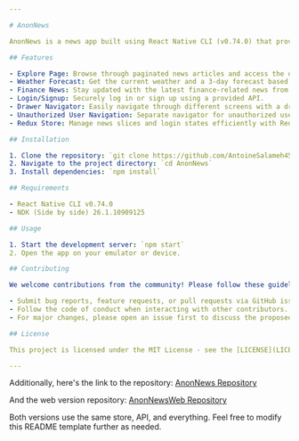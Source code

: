 ```yaml
---

# AnonNews

AnonNews is a news app built using React Native CLI (v0.74.0) that provides users with access to explore news articles, view weather forecasts based on their IP address, read finance-related news, and manage their login/signup credentials. It requires NDK (Side by side) 26.1.10909125 for compatibility.

## Features

- Explore Page: Browse through paginated news articles and access the original article source via links.
- Weather Forecast: Get the current weather and a 3-day forecast based on the user's IP address.
- Finance News: Stay updated with the latest finance-related news from around the world in multiple languages.
- Login/Signup: Securely log in or sign up using a provided API.
- Drawer Navigator: Easily navigate through different screens with a drawer navigation menu.
- Unauthorized User Navigation: Separate navigator for unauthorized users, providing access to login and signup screens.
- Redux Store: Manage news slices and login states efficiently with Redux.

## Installation

1. Clone the repository: `git clone https://github.com/AntoineSalameh45/AnonNews.git`
2. Navigate to the project directory: `cd AnonNews`
3. Install dependencies: `npm install`

## Requirements

- React Native CLI v0.74.0
- NDK (Side by side) 26.1.10909125

## Usage

1. Start the development server: `npm start`
2. Open the app on your emulator or device.

## Contributing

We welcome contributions from the community! Please follow these guidelines:

- Submit bug reports, feature requests, or pull requests via GitHub issues.
- Follow the code of conduct when interacting with other contributors.
- For major changes, please open an issue first to discuss the proposed changes.

## License

This project is licensed under the MIT License - see the [LICENSE](LICENSE) file for details.

---
```


Additionally, here's the link to the repository: [AnonNews Repository](https://github.com/AntoineSalameh45/AnonNews.git)

And the web version repository: [AnonNewsWeb Repository](https://github.com/AntoineSalameh45/AnonNewsWeb.git)

Both versions use the same store, API, and everything. Feel free to modify this README template further as needed.